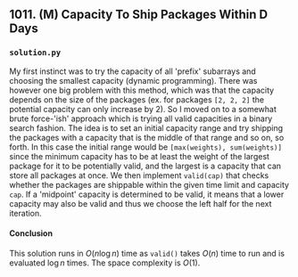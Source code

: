 ## 1011. (M) Capacity To Ship Packages Within D Days

### `solution.py`
My first instinct was to try the capacity of all 'prefix' subarrays and choosing the smallest capacity (dynamic programming). There was however one big problem with this method, which was that the capacity depends on the size of the packages (ex. for packages `[2, 2, 2]` the potential capacity can only increase by 2). So I moved on to a somewhat brute force-'ish' approach which is trying all valid capacities in a binary search fashion. The idea is to set an initial capacity range and try shipping the packages with a capacity that is the middle of that range and so on, so forth. In this case the initial range would be `[max(weights), sum(weights)]` since the minimum capacity has to be at least the weight of the largest package for it to be potentially valid, and the largest is a capacity that can store all packages at once. We then implement `valid(cap)` that checks whether the packages are shippable within the given time limit and capacity `cap`. If a 'midpoint' capacity is determined to be valid, it means that a lower capacity may also be valid and thus we choose the left half for the next iteration.  

#### Conclusion
This solution runs in $O(n\log n)$ time as `valid()` takes $O(n)$ time to run and is evaluated $\log n$ times. The space complexity is $O(1)$.  
  


